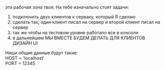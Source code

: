 эта рабочая зона твоя. На тебе изначально стоят задачи:
1. подключить двух клиентов к серваку, который Я сделаю
2. сделать так, один клиент писал на сервер и второй клиент писал на сервер
3. так же чтобы на тестовом уровне работало все в консоли
4. в дальнейшем МЫ ВМЕСТЕ БУДЕМ ДЕЛАТЬ ДЛЯ КЛИЕНТОВ ДИЗАЙН UI

<div>
Ниши общие данные будут такие:
<div>HOST = 'localhost'</div>
<div>PORT = 12345</div>
</div>
